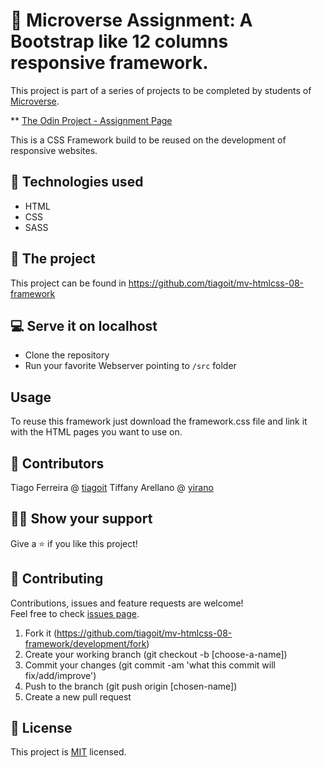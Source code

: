 # 📃 Microverse Assignment: A Bootstrap like 12 columns responsive framework.
This project is part of a series of projects to be completed by students of [Microverse](https://www.microverse.org/ 'The Global School for Remote Software Developers!').

** [The Odin Project - Assignment Page](https://www.theodinproject.com/courses/html5-and-css3/lessons/design-your-own-grid-based-framework) 

This is a CSS Framework build to be reused on the development of responsive websites.

## 📡 Technologies used
- HTML
- CSS
- SASS

## 🚀 The project
This project can be found in https://github.com/tiagoit/mv-htmlcss-08-framework

## 💻 Serve it on localhost
  - Clone the repository
  - Run your favorite Webserver pointing to `/src` folder

## Usage
To reuse this framework just download the framework.css file and link it with the HTML pages you want to use on.

## 🤖 Contributors
Tiago Ferreira @ [tiagoit](https://github.com/tiagoit)
Tiffany Arellano @ [yirano](https://github.com/yirano)

## 🙋‍♂ Show your support
Give a ⭐️ if you like this project!

## 🤝 Contributing
Contributions, issues and feature requests are welcome!<br/>Feel free to check [issues page](https://github.com/tiagoit/mv-htmlcss-08-framework/development/issues).

1. Fork it (https://github.com/tiagoit/mv-htmlcss-08-framework/development/fork)
2. Create your working branch (git checkout -b [choose-a-name])
3. Commit your changes (git commit -am 'what this commit will fix/add/improve')
4. Push to the branch (git push origin [chosen-name])
5. Create a new pull request

## 📝 License
This project is [MIT](https://github.com/tiagoit/mv-htmlcss-08-framework/license.txt) licensed.
